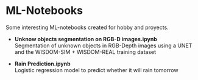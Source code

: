 # ML-Notebooks
Some interesting ML-notebooks created for hobby and proyects.


- **Unknow objects segmentation on RGB-D images.ipynb**  
 Segmentation of unknown objects in RGB-Depth images using a UNET and the WISDOM-SIM + WISDOM-REAL training dataset
 
 - **Rain Prediction.ipynb**  
 Logistic regression model to predict whether it will rain tomorrow
 
